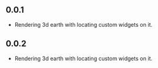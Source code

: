 ## 0.0.1

* Rendering 3d earth with locating custom widgets on it.

## 0.0.2

* Rendering 3d earth with locating custom widgets on it.

